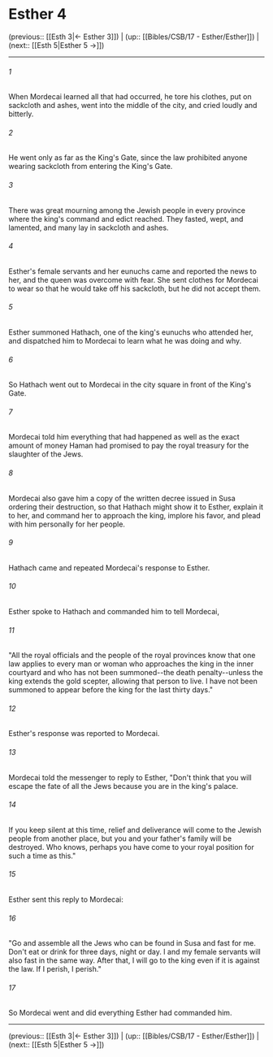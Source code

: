 # Esther 4

(previous:: [[Esth 3|← Esther 3]]) | (up:: [[Bibles/CSB/17 - Esther/Esther]]) | (next:: [[Esth 5|Esther 5 →]])

***


###### 1 
When Mordecai learned all that had occurred, he tore his clothes, put on sackcloth and ashes, went into the middle of the city, and cried loudly and bitterly. 

###### 2 
He went only as far as the King's Gate, since the law prohibited anyone wearing sackcloth from entering the King's Gate. 

###### 3 
There was great mourning among the Jewish people in every province where the king's command and edict reached. They fasted, wept, and lamented, and many lay in sackcloth and ashes. 

###### 4 
Esther's female servants and her eunuchs came and reported the news to her, and the queen was overcome with fear. She sent clothes for Mordecai to wear so that he would take off his sackcloth, but he did not accept them. 

###### 5 
Esther summoned Hathach, one of the king's eunuchs who attended her, and dispatched him to Mordecai to learn what he was doing and why. 

###### 6 
So Hathach went out to Mordecai in the city square in front of the King's Gate. 

###### 7 
Mordecai told him everything that had happened as well as the exact amount of money Haman had promised to pay the royal treasury for the slaughter of the Jews. 

###### 8 
Mordecai also gave him a copy of the written decree issued in Susa ordering their destruction, so that Hathach might show it to Esther, explain it to her, and command her to approach the king, implore his favor, and plead with him personally for her people. 

###### 9 
Hathach came and repeated Mordecai's response to Esther. 

###### 10 
Esther spoke to Hathach and commanded him to tell Mordecai, 

###### 11 
"All the royal officials and the people of the royal provinces know that one law applies to every man or woman who approaches the king in the inner courtyard and who has not been summoned--the death penalty--unless the king extends the gold scepter, allowing that person to live. I have not been summoned to appear before the king for the last thirty days." 

###### 12 
Esther's response was reported to Mordecai. 

###### 13 
Mordecai told the messenger to reply to Esther, "Don't think that you will escape the fate of all the Jews because you are in the king's palace. 

###### 14 
If you keep silent at this time, relief and deliverance will come to the Jewish people from another place, but you and your father's family will be destroyed. Who knows, perhaps you have come to your royal position for such a time as this." 

###### 15 
Esther sent this reply to Mordecai: 

###### 16 
"Go and assemble all the Jews who can be found in Susa and fast for me. Don't eat or drink for three days, night or day. I and my female servants will also fast in the same way. After that, I will go to the king even if it is against the law. If I perish, I perish." 

###### 17 
So Mordecai went and did everything Esther had commanded him.

***

(previous:: [[Esth 3|← Esther 3]]) | (up:: [[Bibles/CSB/17 - Esther/Esther]]) | (next:: [[Esth 5|Esther 5 →]])
